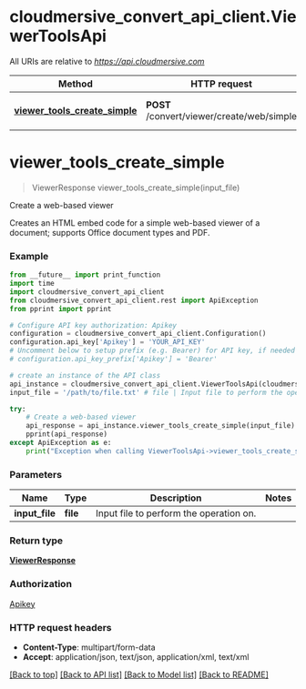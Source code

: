 # cloudmersive_convert_api_client.ViewerToolsApi

All URIs are relative to *https://api.cloudmersive.com*

Method | HTTP request | Description
------------- | ------------- | -------------
[**viewer_tools_create_simple**](ViewerToolsApi.md#viewer_tools_create_simple) | **POST** /convert/viewer/create/web/simple | Create a web-based viewer


# **viewer_tools_create_simple**
> ViewerResponse viewer_tools_create_simple(input_file)

Create a web-based viewer

Creates an HTML embed code for a simple web-based viewer of a document; supports Office document types and PDF.

### Example
```python
from __future__ import print_function
import time
import cloudmersive_convert_api_client
from cloudmersive_convert_api_client.rest import ApiException
from pprint import pprint

# Configure API key authorization: Apikey
configuration = cloudmersive_convert_api_client.Configuration()
configuration.api_key['Apikey'] = 'YOUR_API_KEY'
# Uncomment below to setup prefix (e.g. Bearer) for API key, if needed
# configuration.api_key_prefix['Apikey'] = 'Bearer'

# create an instance of the API class
api_instance = cloudmersive_convert_api_client.ViewerToolsApi(cloudmersive_convert_api_client.ApiClient(configuration))
input_file = '/path/to/file.txt' # file | Input file to perform the operation on.

try:
    # Create a web-based viewer
    api_response = api_instance.viewer_tools_create_simple(input_file)
    pprint(api_response)
except ApiException as e:
    print("Exception when calling ViewerToolsApi->viewer_tools_create_simple: %s\n" % e)
```

### Parameters

Name | Type | Description  | Notes
------------- | ------------- | ------------- | -------------
 **input_file** | **file**| Input file to perform the operation on. | 

### Return type

[**ViewerResponse**](ViewerResponse.md)

### Authorization

[Apikey](../README.md#Apikey)

### HTTP request headers

 - **Content-Type**: multipart/form-data
 - **Accept**: application/json, text/json, application/xml, text/xml

[[Back to top]](#) [[Back to API list]](../README.md#documentation-for-api-endpoints) [[Back to Model list]](../README.md#documentation-for-models) [[Back to README]](../README.md)

